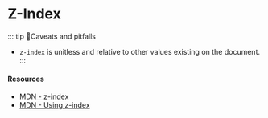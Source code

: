 # Z-Index

::: tip 🤔Caveats and pitfalls
- `z-index` is unitless and relative to other values existing on the document. 
:::

#### Resources

- [MDN - z-index](https://developer.mozilla.org/en-US/docs/Web/CSS/z-index)
- [MDN - Using z-index](https://developer.mozilla.org/en-US/docs/Web/CSS/CSS_Positioning/Understanding_z_index/Adding_z-index)


